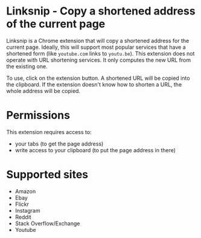 # Linksnip - Copy a shortened address of the current page

Linksnip is a Chrome extension that will copy a shortened address for
the current page.  Ideally, this will support most popular services
that have a shortened form (like `youtube.com` links to
`youtu.be`). This extension does not operate with URL shortening
services.  It only computes the new URL from the existing one.

To use, click on the extension button.  A shortened URL will be copied
into the clipboard.  If the extension doesn't know how to shorten a
URL, the whole address will be copied.

# Permissions

This extension requires access to:

- your tabs (to get the page address)
- write access to your clipboard (to put the page address in there)

# Supported sites

- Amazon
- Ebay
- Flickr
- Instagram
- Reddit
- Stack Overflow/Exchange
- Youtube
